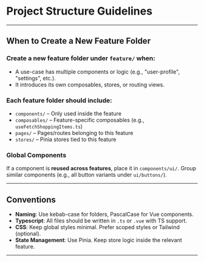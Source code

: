# Project Structure Guidelines

---

## When to Create a New Feature Folder

### Create a new feature folder under `feature/` when:

- A use-case has multiple components or logic (e.g., "user-profile", "settings", etc.).
- It introduces its own composables, stores, or routing views.

### Each feature folder should include:

- `components/` – Only used inside the feature
- `composables/` – Feature-specific composables (e.g., `useFetchShoppingItems.ts`)
- `pages/` – Pages/routes belonging to this feature
- `stores/` – Pinia stores tied to this feature

### Global Components

If a component is **reused across features**, place it in `components/ui/`. Group similar components (e.g., all button variants under `ui/buttons/`).

---

## Conventions

- **Naming**: Use kebab-case for folders, PascalCase for Vue components.
- **Typescript**: All files should be written in `.ts` or `.vue` with TS support.
- **CSS**: Keep global styles minimal. Prefer scoped styles or Tailwind (optional).
- **State Management**: Use Pinia. Keep store logic inside the relevant feature.

---